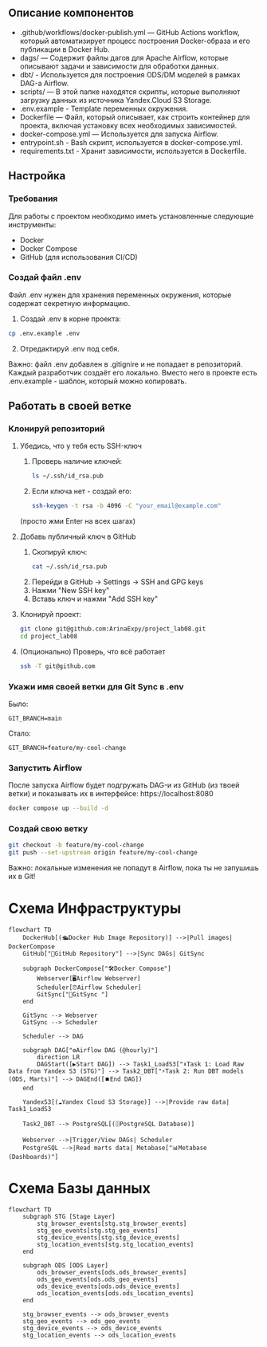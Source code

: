 ## Описание компонентов

- .github/workflows/docker-publish.yml — GitHub Actions workflow, который автоматизирует процесс построения Docker-образа и его публикации в Docker Hub.
- dags/ — Содержит файлы дагов для Apache Airflow, которые описывают задачи и зависимости для обработки данных.
- dbt/ - Используется для построения ODS/DM моделей в рамках DAG-а Airflow.
- scripts/ — В этой папке находятся скрипты, которые выполняют загрузку данных из источника Yandex.Cloud S3 Storage.
- .env.example - Template переменных окружения.
- Dockerfile — Файл, который описывает, как строить контейнер для проекта, включая установку всех необходимых зависимостей.
- docker-compose.yml — Используется для запуска Airflow.
- entrypoint.sh - Bash скрипт, используется в docker-compose.yml.
- requirements.txt - Хранит зависимости, используется в Dockerfile.


## Настройка

### Требования

Для работы с проектом необходимо иметь установленные следующие инструменты:

- Docker
- Docker Compose
- GitHub (для использования CI/CD)

### Создай файл .env
Файл .env нужен для хранения переменных окружения, которые содержат секретную информацию.
1. Создай .env в корне проекта:
```bash
cp .env.example .env
```
2. Отредактируй .env под себя.

Важно: файл .env добавлен в .gitignire и не попадает в репозиторий. Каждый разработчик создаёт его локально. Вместо него в проекте есть .env.example - шаблон, который можно копировать.

## Работать в своей ветке

### Клонируй репозиторий

1. Убедись, что у тебя есть SSH-ключ
    1. Проверь наличие ключей:
        ```bash
        ls ~/.ssh/id_rsa.pub
        ```
    2. Если ключа нет - создай его:
        ```bash
        ssh-keygen -t rsa -b 4096 -C "your_email@example.com"
        ```
    (просто жми Enter на всех шагах)

2. Добавь публичный ключ в GitHub
    1. Скопируй ключ:
        ```bash
        cat ~/.ssh/id_rsa.pub
        ```
    2. Перейди в GitHub -> Settings -> SSH and GPG keys
    3. Нажми "New SSH key"
    4. Вставь ключ и нажми "Add SSH key"
3. Клонируй проект:
    ```bash
    git clone git@github.com:ArinaExpy/project_lab08.git
    cd project_lab08
    ```
4. (Опционально) Проверь, что всё работает
    ```bash
    ssh -T git@github.com
    ```

### Укажи имя своей ветки для Git Sync в .env
Было:
```
GIT_BRANCH=main
```
Стало:
```
GIT_BRANCH=feature/my-cool-change
```

### Запустить Airflow
После запуска Airflow будет подгружать DAG-и из GitHub (из твоей ветки) и показывать их в интерфейсе: https://localhost:8080
```bash
docker compose up --build -d
```

### Создай свою ветку
```bash
git checkout -b feature/my-cool-change
git push --set-upstream origin feature/my-cool-change
```
Важно: локальные изменения не попадут в Airflow, пока ты не запушишь их в Git!

# Схема Инфраструктуры

```mermaid
flowchart TD
    DockerHub[(🛳️Docker Hub Image Repository)] -->|Pull images| DockerCompose
    GitHub["📂GitHub Repository"] -->|Sync DAGs| GitSync

    subgraph DockerCompose["🛠️Docker Compose"]
        Webserver[🖥️Airflow Webserver]
        Scheduler[⏰Airflow Scheduler]
        GitSync["🔄GitSync "]
    end

    GitSync --> Webserver
    GitSync --> Scheduler

    Scheduler --> DAG

    subgraph DAG["⚙️Airflow DAG (@hourly)"]
        direction LR
        DAGStart([▶️Start DAG]) --> Task1_LoadS3["⬇️Task 1: Load Raw Data from Yandex S3 (STG)"] --> Task2_DBT["⚡Task 2: Run DBT models (ODS, Marts)"] --> DAGEnd([⏹️End DAG])
    end

    YandexS3[(☁️Yandex Cloud S3 Storage)] -->|Provide raw data| Task1_LoadS3

    Task2_DBT --> PostgreSQL[(🗄️PostgreSQL Database)]

    Webserver -->|Trigger/View DAGs| Scheduler
    PostgreSQL -->|Read marts data| Metabase["📊Metabase (Dashboards)"]
```

# Схема Базы данных 

```mermaid
flowchart TD
    subgraph STG [Stage Layer]
        stg_browser_events[stg.stg_browser_events]
        stg_geo_events[stg.stg_geo_events]
        stg_device_events[stg.stg_device_events]
        stg_location_events[stg.stg_location_events]
    end

    subgraph ODS [ODS Layer]
        ods_browser_events[ods.ods_browser_events]
        ods_geo_events[ods.ods_geo_events]
        ods_device_events[ods.ods_device_events]
        ods_location_events[ods.ods_location_events]
    end

    stg_browser_events --> ods_browser_events
    stg_geo_events --> ods_geo_events
    stg_device_events --> ods_device_events
    stg_location_events --> ods_location_events
```
